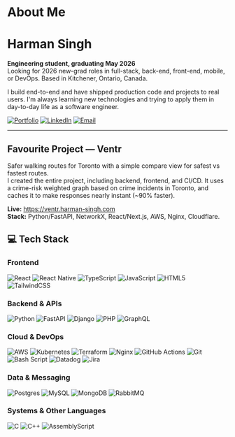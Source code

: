 # About Me
# Harman Singh

**Engineering student, graduating May 2026**  
Looking for 2026 new-grad roles in full-stack, back-end, front-end, mobile, or DevOps. Based in Kitchener, Ontario, Canada.

I build end-to-end and have shipped production code and projects to real users. I'm always learning new technologies and trying to apply them in day-to-day life as a software engineer.

[![Portfolio](https://img.shields.io/badge/Portfolio-harman--singh.com-111827?style=for-the-badge)](https://harman-singh.com)
[![LinkedIn](https://img.shields.io/badge/LinkedIn-Profile-0A66C2?style=for-the-badge&logo=linkedin&logoColor=white)](https://www.linkedin.com/in/harman-singh2003/)
[![Email](https://img.shields.io/badge/Email-Contact-3b82f6?style=for-the-badge&logo=gmail&logoColor=white)](mailto:harmansingh2003ca@gmail.com)

----
## Favourite Project — Ventr
Safer walking routes for Toronto with a simple compare view for safest vs fastest routes.  
I created the entire project, including backend, frontend, and CI/CD. It uses a crime-risk weighted graph based on crime incidents in Toronto, and caches it to make responses nearly instant (~90% faster).  

**Live:** https://ventr.harman-singh.com  
**Stack:** Python/FastAPI, NetworkX, React/Next.js, AWS, Nginx, Cloudflare.

## 💻 Tech Stack

### Frontend
![React](https://img.shields.io/badge/react-%2320232a.svg?style=for-the-badge&logo=react&logoColor=%2361DAFB)
![React Native](https://img.shields.io/badge/react_native-%2320232a.svg?style=for-the-badge&logo=react&logoColor=%2361DAFB)
![TypeScript](https://img.shields.io/badge/typescript-%23007ACC.svg?style=for-the-badge&logo=typescript&logoColor=white)
![JavaScript](https://img.shields.io/badge/javascript-%23323330.svg?style=for-the-badge&logo=javascript&logoColor=%23F7DF1E)
![HTML5](https://img.shields.io/badge/html5-%23E34F26.svg?style=for-the-badge&logo=html5&logoColor=white)
![TailwindCSS](https://img.shields.io/badge/tailwindcss-%2338B2AC.svg?style=for-the-badge&logo=tailwind-css&logoColor=white)

### Backend & APIs
![Python](https://img.shields.io/badge/python-3670A0?style=for-the-badge&logo=python&logoColor=ffdd54)
![FastAPI](https://img.shields.io/badge/FastAPI-005571?style=for-the-badge&logo=fastapi)
![Django](https://img.shields.io/badge/django-%23092E20.svg?style=for-the-badge&logo=django&logoColor=white)
![PHP](https://img.shields.io/badge/php-%23777BB4.svg?style=for-the-badge&logo=php&logoColor=white)
![GraphQL](https://img.shields.io/badge/-GraphQL-E10098?style=for-the-badge&logo=graphql&logoColor=white)

### Cloud & DevOps
![AWS](https://img.shields.io/badge/AWS-%23FF9900.svg?style=for-the-badge&logo=amazon-aws&logoColor=white)
![Kubernetes](https://img.shields.io/badge/kubernetes-%23326ce5.svg?style=for-the-badge&logo=kubernetes&logoColor=white)
![Terraform](https://img.shields.io/badge/terraform-%235835CC.svg?style=for-the-badge&logo=terraform&logoColor=white)
![Nginx](https://img.shields.io/badge/nginx-%23009639.svg?style=for-the-badge&logo=nginx&logoColor=white)
![GitHub Actions](https://img.shields.io/badge/github%20actions-%232671E5.svg?style=for-the-badge&logo=githubactions&logoColor=white)
![Git](https://img.shields.io/badge/git-%23F05033.svg?style=for-the-badge&logo=git&logoColor=white)
![Bash Script](https://img.shields.io/badge/bash_script-%23121011.svg?style=for-the-badge&logo=gnu-bash&logoColor=white)
![Datadog](https://img.shields.io/badge/datadog-%23632CA6.svg?style=for-the-badge&logo=datadog&logoColor=white)
![Jira](https://img.shields.io/badge/jira-%230A0FFF.svg?style=for-the-badge&logo=jira&logoColor=white)

### Data & Messaging
![Postgres](https://img.shields.io/badge/postgres-%23316192.svg?style=for-the-badge&logo=postgresql&logoColor=white)
![MySQL](https://img.shields.io/badge/mysql-4479A1.svg?style=for-the-badge&logo=mysql&logoColor=white)
![MongoDB](https://img.shields.io/badge/MongoDB-%234ea94b.svg?style=for-the-badge&logo=mongodb&logoColor=white)
![RabbitMQ](https://img.shields.io/badge/rabbitmq-FF6600?style=for-the-badge&logo=rabbitmq&logoColor=white)

### Systems & Other Languages
![C](https://img.shields.io/badge/c-%2300599C.svg?style=for-the-badge&logo=c&logoColor=white)
![C++](https://img.shields.io/badge/c++-%2300599C.svg?style=for-the-badge&logo=c%2B%2B&logoColor=white)
![AssemblyScript](https://img.shields.io/badge/assembly%20script-%23000000.svg?style=for-the-badge&logo=assemblyscript&logoColor=white)

<!-- # 📊 GitHub Stats: -->
<!-- ![](https://github-readme-stats.vercel.app/api?username=Harman-Singh-2003&theme=dark&hide_border=false&include_all_commits=true&count_private=true)<br/> -->
<!-- ![](https://nirzak-streak-stats.vercel.app/?user=Harman-Singh-2003&theme=dark&hide_border=false)<br/> -->
<!-- ![](https://github-readme-stats.vercel.app/api/top-langs/?username=Harman-Singh-2003&theme=dark&hide_border=false&include_all_commits=true&count_private=true&layout=compact) -->

<!-- Proudly created with GPRM ( https://gprm.itsvg.in ) -->
